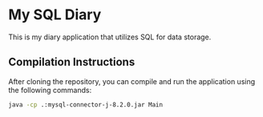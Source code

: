 # My SQL Diary

This is my diary application that utilizes SQL for data storage.

## Compilation Instructions

After cloning the repository, you can compile and run the application using the following commands:

```bash
java -cp .:mysql-connector-j-8.2.0.jar Main

